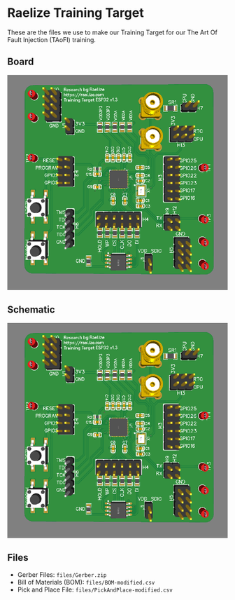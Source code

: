 # Raelize Training Target

These are the files we use to make our Training Target for our The Art Of Fault Injection (TAoFI) training.

## Board

![Raelize Training Target v1.3](files/board.png)

## Schematic

![Schematics for Raelize Training Target v1.3](files/board.png)

## Files

- Gerber Files: `files/Gerber.zip`
- Bill of Materials (BOM): `files/BOM-modified.csv`
- Pick and Place File: `files/PickAndPlace-modified.csv`
